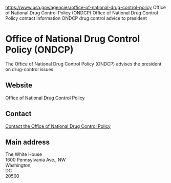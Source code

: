 

https://www.usa.gov/agencies/office-of-national-drug-control-policy
Office of National Drug Control Policy (ONDCP)
Office of National Drug Control Policy contact information
ONDCP drug control advice to president

Office of National Drug Control Policy
(ONDCP)
==============================================

The Office of National Drug Control Policy (ONDCP) advises the president on drug-control issues.

Website
-------

[Office of National Drug Control Policy](http://www.whitehouse.gov/ondcp)

Contact
-------

[Contact the Office of National Drug Control Policy](https://www.whitehouse.gov/contact)

Main address
------------

The White House  
1600 Pennsylvania Ave., NW  
Washington,  
DC  
20500
